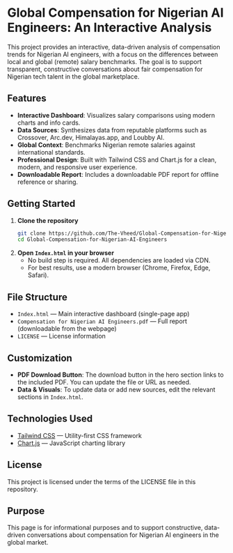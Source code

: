 # Global Compensation for Nigerian AI Engineers: An Interactive Analysis

This project provides an interactive, data-driven analysis of compensation trends for Nigerian AI engineers, with a focus on the differences between local and global (remote) salary benchmarks. The goal is to support transparent, constructive conversations about fair compensation for Nigerian tech talent in the global marketplace.

## Features

- **Interactive Dashboard**: Visualizes salary comparisons using modern charts and info cards.
- **Data Sources**: Synthesizes data from reputable platforms such as Crossover, Arc.dev, Himalayas.app, and Loubby AI.
- **Global Context**: Benchmarks Nigerian remote salaries against international standards.
- **Professional Design**: Built with Tailwind CSS and Chart.js for a clean, modern, and responsive user experience.
- **Downloadable Report**: Includes a downloadable PDF report for offline reference or sharing.

## Getting Started

1. **Clone the repository**
   ```bash
   git clone https://github.com/The-Vheed/Global-Compensation-for-Nigerian-AI-Engineers
   cd Global-Compensation-for-Nigerian-AI-Engineers
   ```
2. **Open `Index.html` in your browser**
   - No build step is required. All dependencies are loaded via CDN.
   - For best results, use a modern browser (Chrome, Firefox, Edge, Safari).

## File Structure

- `Index.html` — Main interactive dashboard (single-page app)
- `Compensation for Nigerian AI Engineers.pdf` — Full report (downloadable from the webpage)
- `LICENSE` — License information

## Customization

- **PDF Download Button**: The download button in the hero section links to the included PDF. You can update the file or URL as needed.
- **Data & Visuals**: To update data or add new sources, edit the relevant sections in `Index.html`.

## Technologies Used

- [Tailwind CSS](https://tailwindcss.com/) — Utility-first CSS framework
- [Chart.js](https://www.chartjs.org/) — JavaScript charting library

## License

This project is licensed under the terms of the LICENSE file in this repository.

## Purpose

This page is for informational purposes and to support constructive, data-driven conversations about compensation for Nigerian AI engineers in the global market.
